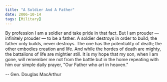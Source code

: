 ```yaml
---
title: "A Soldier And A Father"
date: 2006-10-14
tags: [Military]
---
```


By profession I am a soldier and take pride in that fact. But I am prouder &mdash; infinitely prouder &mdash; to be a father. A soldier destroys in order to build; the father only builds, never destroys. The one has the potentiality of death; the other embodies creation and life. And while the hordes of death are mighty, the battalions of life are mightier still. It is my hope that my son, when I am gone, will remember me not from the battle but in the home repeating with him our simple daily prayer, "Our Father who art in heaven."

-- Gen. Douglas MacArthur
